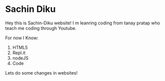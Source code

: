 # Sachin Diku

Hey this is Sachin-Diku website!
I m leanring coding from tanay pratap who teach me coding through Youtube.

For now I Know:

1. HTML5
1. Repl.it
1. nodeJS
1. Code

Lets do some changes in websites!